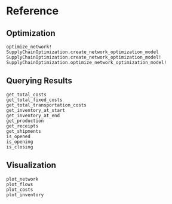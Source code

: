 # Reference

## Optimization
```@docs
optimize_network!
SupplyChainOptimization.create_network_optimization_model
SupplyChainOptimization.create_network_optimization_model!
SupplyChainOptimization.optimize_network_optimization_model!
```

## Querying Results
```@docs
get_total_costs
get_total_fixed_costs
get_total_transportation_costs
get_inventory_at_start
get_inventory_at_end
get_production
get_receipts
get_shipments
is_opened
is_opening
is_closing
```

## Visualization
```@docs
plot_network
plot_flows
plot_costs
plot_inventory
```